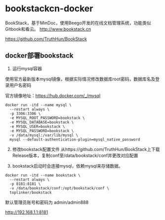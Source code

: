 # bookstackcn-docker

BookStack，基于MinDoc，使用Beego开发的在线文档管理系统，功能类似Gitbook和看云。 http://www.bookstack.cn

https://github.com/TruthHun/BookStack

## docker部署bookstack

1. 运行mysql容器

使用官方最新版本mysql镜像，根据实际情况修改数据库root密码，数据库名及登录用户名密码

官方镜像地址：https://hub.docker.com/_/mysql

```
docker run -itd --name mysql \
  --restart always \
  -p 3306:3306 \
  -e MYSQL_ROOT_PASSWORD=bookstack \
  -e MYSQL_DATABASE=bookstack \
  -e MYSQL_USER=bookstack \
  -e MYSQL_PASSWORD=bookstack \
  -v /data/mysql:/var/lib/mysql \
  mysql --default-authentication-plugin=mysql_native_password
```

2. 修改bookstack配置文件
   从https://github.com/TruthHun/BookStack上下载Release版本，复制conf至/data/bookstack/conf并更改对应配置

3. bookstack启动时会连接mysql，依赖mysql来存储数据。
```
docker run -itd --name bookstack \
  --restart always \
  -p 8181:8181 \
  -v /data/bookstack/conf:/opt/bookstack/conf \
  toplinker/bookstack
```

默认管理员账号和密码为 admin/admin888

http://192.168.1.1:8181
